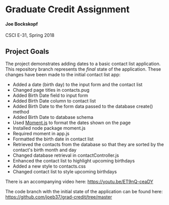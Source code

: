 # Graduate Credit Assignment
#### Joe Bockskopf
CSCI E-31, Spring 2018
## Project Goals
The project demonstrates adding dates to a basic contact list application. This repository branch represents the *final* state of the application. These changes have been made to the initial contact list app:
- Added a date (birth day) to the input form and the contact list
 - Changed page titles in contacts.pug
 - Added Birth Date field to input form
 - Added Birth Date column to contact list
 - Added Birth Date to the form data passed to the database create() method
 - Added Birth Date to database schema
- Used [Moment.js](https://momentjs.com/) to format the dates shown on the page
 - Installed node package moment.js
 - Required moment in app.js
 - Formatted the birth date in contact list
- Retrieved the contacts from the database so that they are sorted by the contact's birth month and day
 - Changed database retrieval in contactController.js
- Enhanced the contact list to highlight upcoming birthdays
 - Added a new style to contacts.css
 - Changed contact list to style upcoming birthdays

There is an accompanying video here: <https://youtu.be/ET9nQ-ceaDY>

The code branch with the initial state of the application can be found here: <https://github.com/joeb37/grad-credit/tree/master>
